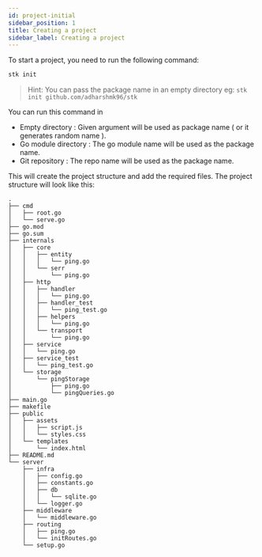 ```yaml
---
id: project-initial
sidebar_position: 1
title: Creating a project
sidebar_label: Creating a project
---
```


To start a project, you need to run the following command:

```bash
stk init 
```

> Hint: You can pass the package name in an empty directory eg: `stk init github.com/adharshmk96/stk`

You can run this command in 
- Empty directory : Given argument will be used as  package name ( or it generates random name ).
- Go module directory : The go module name will be used as the package name.
- Git repository : The repo name will be used as the package name.


This will create the project structure and add the required files. The project structure will look like this:

```
.
├── cmd
│   ├── root.go
│   └── serve.go
├── go.mod
├── go.sum
├── internals
│   ├── core
│   │   ├── entity
│   │   │   └── ping.go
│   │   └── serr
│   │       └── ping.go
│   ├── http
│   │   ├── handler
│   │   │   └── ping.go
│   │   ├── handler_test
│   │   │   └── ping_test.go
│   │   ├── helpers
│   │   │   └── ping.go
│   │   └── transport
│   │       └── ping.go
│   ├── service
│   │   └── ping.go
│   ├── service_test
│   │   └── ping_test.go
│   └── storage
│       └── pingStorage
│           ├── ping.go
│           └── pingQueries.go
├── main.go
├── makefile
├── public
│   ├── assets
│   │   ├── script.js
│   │   └── styles.css
│   └── templates
│       └── index.html
├── README.md
└── server
    ├── infra
    │   ├── config.go
    │   ├── constants.go
    │   ├── db
    │   │   └── sqlite.go
    │   └── logger.go
    ├── middleware
    │   └── middleware.go
    ├── routing
    │   ├── ping.go
    │   └── initRoutes.go
    └── setup.go
```